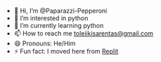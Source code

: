 - 👋 Hi, I’m @Paparazzi-Pepperoni
-  👀 I’m interested in python
- 🌱 I’m currently learning python
- 📫 How to reach me toleiikisarentas@gmail.com
- 😄 Pronouns: He/Him
- ⚡ Fun fact: I moved here from [Replit](https://replit.com/@23toleikisa)
